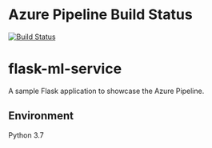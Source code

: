 # Azure Pipeline Build Status
[![Build Status](https://dev.azure.com/sudhanshukulshrestha0452/Flask-ML-Deploy/_apis/build/status/SudKul.flask-ml-service?branchName=main)](https://dev.azure.com/sudhanshukulshrestha0452/Flask-ML-Deploy/_build/latest?definitionId=4&branchName=main)


# flask-ml-service
A sample Flask application to showcase the Azure Pipeline.

## Environment
Python 3.7
